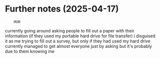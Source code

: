 # Further notes (2025-04-17)

        HUH


currently going around asking people to fill out a paper with their information (if they used my portable hard drive for file transfer) 
i disguised it as me trying to fill out a survey, but only if they had used my hard drive
currently managed to get almost everyone just by asking but it's probably due to them knowing me